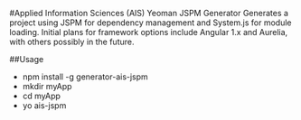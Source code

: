 #Applied Information Sciences (AIS) Yeoman JSPM Generator
Generates a project using JSPM for dependency management and System.js for module loading. Initial plans for framework options include Angular 1.x and Aurelia, with others possibly in the future.

##Usage
* npm install -g generator-ais-jspm
* mkdir myApp
* cd myApp
* yo ais-jspm